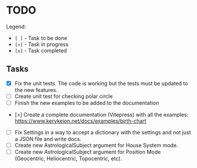 # TODO

Legend:

- `[ ]` - Task to be done
- `[>]` - Task in progress
- `[x]` - Task completed

## Tasks
- [x] Fix the unit tests. The code is working but the tests must be updated to the new features.
- [ ] Create unit test for checking polar circle
- [ ] Finish the new examples to be added to the documentation
- [>] Create a complete documentation (Vitepress) with all the examples: https://www.kerykeion.net/docs/examples/birth-chart

- [ ] Fix Settings in a way to accept a dictionary with the settings and not just a JSON file and write docs.
- [ ] Create new AstrologicalSubject argument for House System mode.
- [ ] Create new AstrologicalSubject argument for Position Mode (Geocentric, Heliocentric, Topocentric, etc).
